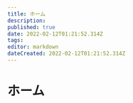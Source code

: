 ```yaml
---
title: ホーム
description: 
published: true
date: 2022-02-12T01:21:52.314Z
tags: 
editor: markdown
dateCreated: 2022-02-12T01:21:52.314Z
---
```


# ホーム
